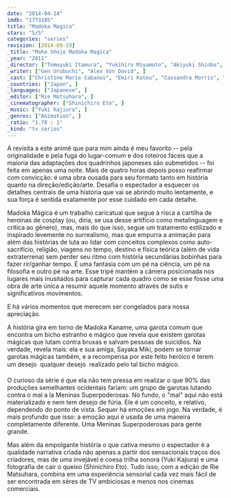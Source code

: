 ```yaml
---
date: "2014-04-14"
imdb: "1773185"
title: "Madoka Magica"
stars: "5/5"
categories: "series"
revision: [2014-09-19]
_title: "Maho Shojo Madoka Magica"
_year: "2011"
_director: ["Tomoyuki Itamura", "Yukihiro Miyamoto", "Akiyuki Shinbo", "Masahiro Mukai", "Yuki Yase", "Toshiaki Kidokoro", "Shinichi Omata", ]
_writer: ["Gen Urobuchi", "Alex Von David", ]
_cast: ["Christine Marie Cabanos", "Emiri Katou", "Cassandra Morris", "Chiwa Saito", "Cristina Valenzuela", "Aoi Yuki", "Eri Kitamura", "Sarah Anne Williams", "Shelby Lindley", ]
_countries: ["Japan", ]
_languages: ["Japanese", ]
_editor: ["Rie Matsuhara", ]
_cinematographer: ["Shinichiro Eto", ]
_music: ["Yuki Kajiura", ]
_genres: ["Animation", ]
_ratio: "1.78 : 1"
_kind: "tv series"
---
```

A revisita a este animê que para mim ainda é meu favorito -- pela originalidade e pela fuga do lugar-comum e dos roteiros fáceis que a maioria das adaptações dos quadrinhos japoneses são submetidos -- foi feita em apenas uma noite. Mais de quatro horas depois posso reafirmar com convicção: é uma obra ousada para seu formato tanto em história quanto na direção/edição/arte. Desafia o espectador a esquecer os detalhes centrais de uma história que vai se abrindo muito lentamente, e sua força é sentida exatamente por esse cuidado em cada detalhe.

Madoka Mágica é um trabalho caricatual que segue à risca a cartilha de heroinas de cosplay (ou, diria, se usa desse artifício como metalinguagem e crítica ao gênero), mas, mais do que isso, segue um tratamento estilizado e inspirado levemente no surrealismo, mas que empurra a animação para além das histórias de luta ao lidar com conceitos complexos como auto-sacrifício, religião, viagens no tempo, destino e física teórica (além de vida extraterrena) sem perder seu ritmo com história secundárias bobinhas para fazer rir/ganhar tempo. É uma fantasia com um pé na ciência, um pé na filosofia e outro pé na arte. Esse tripé mantém a câmera posicionada nos lugares mais inusitados para capturar cada quadro como se esse fosse uma obra de arte única a resumir aquele momento através de sutis e significativos movimentos.

E há vários momentos que merecem ser congelados para nossa apreciação.

A história gira em torno de Madoka Kaname, uma garota comum que encontra um bicho estranho e mágico que revela que existem garotas mágicas que lutam contra bruxas e salvam pessoas de suicídios. Na verdade, revela mais: ela e sua amiga, Sayaka Miki, podem se tornar garotas mágicas também, e a recompensa por este feito heróico é terem um desejo  qualquer desejo  realizado pelo tal bicho mágico.

O curioso da série é que ela não tem pressa em realizar o que 90% das produções semelhantes ocidentais fariam: um grupo de garotas lutando contra o mal a la Meninas Superpoderosas. No fundo, o "mal" aqui não está materializado e nem tem desejo de fúria. Ele é um conceito, e relativo, dependendo do ponto de vista. Sequer há emoções em jogo. Na verdade, é mais profundo que isso: a emoção aqui é usada de uma maneira completamente diferente. Uma Meninas Superpoderosas para gente grande.

Mas além da empolgante história o que cativa mesmo o espectador é a qualidade narrativa criada não apenas a partir dos sensacionais traços dos criadores, mas de uma invejável e coesa trilha sonora (Yuki Kajiura) e uma fotografia de cair o queixo (Shinichiro Eto). Tudo isso, com a edição de Rie Matsuhara, combina em uma experiência sensorial cada vez mais fácil de ser encontrada em séres de TV ambiciosas e menos nos cinemas comerciais.
